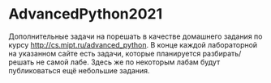# AdvancedPython2021

Дополнительные задачи на порешать в качестве домашнего задания по курсу http://cs.mipt.ru/advanced_python.
В конце каждой лабораторной на указанном сайте есть задачи, которые планируется разбирать/решать не самой лабе.
Здесь же по некоторым лабам будут публиковаться ещё небольшие задания.
